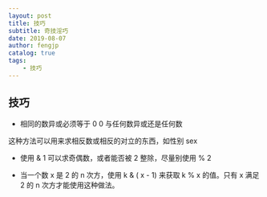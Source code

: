 ```yaml
---
layout: post
title: 技巧
subtitle: 奇技淫巧
date: 2019-08-07
author: fengjp
catalog: true
tags:
    - 技巧
---
```


## 技巧

- 相同的数异或必须等于 0 
  0 与任何数异或还是任何数

这种方法可以用来求相反数或相反的对立的东西，如性别 sex

- 使用 & 1 
可以求奇偶数，或者能否被 2 整除，尽量别使用 % 2

- 当一个数 x 是 2 的 n 次方，使用 k & ( x - 1) 来获取 k % x 的值。只有 x 满足 2 的 n 次方才能使用这种做法。
  
